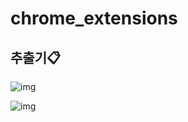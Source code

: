 # chrome_extensions
## 추출기:clipboard:
![img](https://user-images.githubusercontent.com/63538097/141093975-cb6662c5-a022-4e9b-b87b-1f200a528ee0.png)

![img](https://user-images.githubusercontent.com/63538097/141094106-98ec8723-ae1e-4de2-b8b7-7552b8a9e62b.gif)

